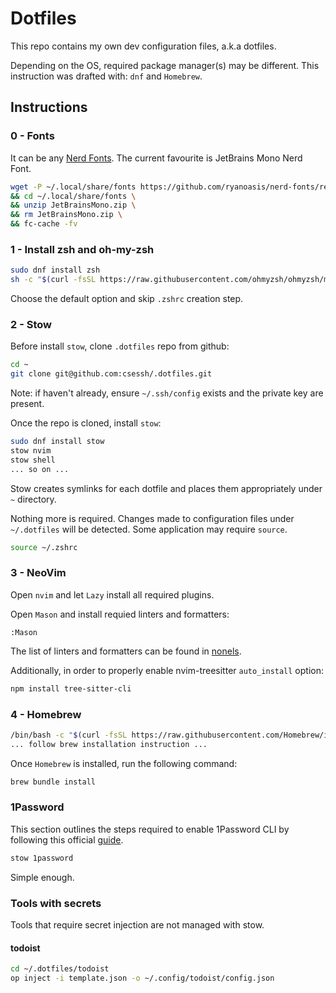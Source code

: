 # Dotfiles

This repo contains my own dev configuration files, a.k.a dotfiles.

Depending on the OS, required package manager(s) may be different.
This instruction was drafted with: `dnf` and `Homebrew`.

## Instructions

### 0 - Fonts

It can be any [Nerd Fonts](https://www.nerdfonts.com/).
The current favourite is JetBrains Mono Nerd Font.

```bash
wget -P ~/.local/share/fonts https://github.com/ryanoasis/nerd-fonts/releases/download/v3.0.2/JetBrainsMono.zip \
&& cd ~/.local/share/fonts \
&& unzip JetBrainsMono.zip \
&& rm JetBrainsMono.zip \
&& fc-cache -fv
```

### 1 - Install zsh and oh-my-zsh

```bash
sudo dnf install zsh
sh -c "$(curl -fsSL https://raw.githubusercontent.com/ohmyzsh/ohmyzsh/master/tools/install.sh)"
```

Choose the default option and skip `.zshrc` creation step.

### 2 - Stow

Before install `stow`, clone `.dotfiles` repo from github:

```bash
cd ~
git clone git@github.com:csessh/.dotfiles.git
```

Note: if haven't already, ensure `~/.ssh/config` exists and the private key are present.

Once the repo is cloned, install `stow`:

```bash
sudo dnf install stow
stow nvim
stow shell
... so on ... 
```

Stow creates symlinks for each dotfile and places them appropriately under `~` directory.

Nothing more is required.
Changes made to configuration files under `~/.dotfiles` will be detected.
Some application may require `source`.

```bash
source ~/.zshrc
```

### 3 - NeoVim

Open `nvim` and let `Lazy` install all required plugins.

Open `Mason` and install requied linters and formatters:

```vim
:Mason
```

The list of linters and formatters can be found in [nonels](/nvim/.config/nvim/lua/plugins/nonels.lua).

Additionally, in order to properly enable nvim-treesitter `auto_install` option:

```bash
npm install tree-sitter-cli
```

### 4 - Homebrew

```bash
/bin/bash -c "$(curl -fsSL https://raw.githubusercontent.com/Homebrew/install/HEAD/install.sh)"
... follow brew installation instruction ... 

```

Once `Homebrew` is installed, run the following command:

```bash
brew bundle install 
```

### 1Password

This section outlines the steps required to enable 1Password CLI by
following this official [guide](https://developer.1password.com/docs/cli/get-started/).

```bash
stow 1password
```

Simple enough.

### Tools with secrets

Tools that require secret injection are not managed with stow.

#### todoist

```bash
cd ~/.dotfiles/todoist
op inject -i template.json -o ~/.config/todoist/config.json
```
